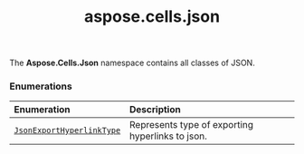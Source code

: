 ﻿---
title: aspose.cells.json
second_title: Aspose.Cells for Python via .NET API References
description: 
type: docs
weight: 10
url: /aspose.cells.json/
is_root: false
---

The **Aspose.Cells.Json**  namespace contains all classes of JSON.

### Enumerations
| Enumeration | Description |
| :- | :- |
| [`JsonExportHyperlinkType`](/cells/python-net/aspose.cells.json/jsonexporthyperlinktype) | Represents type of exporting hyperlinks to json. |


